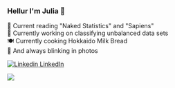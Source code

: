 ### Hellur I'm Julia 👋

<!--
**juliakay/juliakay** is a ✨ _special_ ✨ repository because its `README.md` (this file) appears on your GitHub profile.
-->


📕 Current reading "Naked Statistics" and "Sapiens"  
🤯 Currently working on classifying unbalanced data sets  
🍽 Currently cooking Hokkaido Milk Bread   
📸 And always blinking in photos


[![Linkedin](https://i.stack.imgur.com/gVE0j.png) LinkedIn](https://www.linkedin.com/in/kang-julia/)

![](https://komarev.com/ghpvc/?username=juliakay&label=DONUTS+EATTEN&color=ff69b4)
